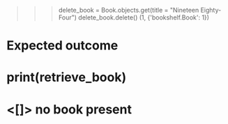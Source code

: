 >>> delete_book = Book.objects.get(title = "Nineteen
 Eighty-Four")
>>> delete_book.delete()
(1, {'bookshelf.Book': 1})

# Expected outcome 
 # print(retrieve_book)
  # <[]> no book present